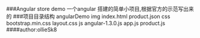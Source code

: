 ###Angular store demo
一个angular 搭建的简单小项目,根据官方的示范写出来的
###项目目录结构
angularDemo
     img
          index.html
          product.json
     css
          bootstrap.min.css
          layout.css
     js
          angular-1.3.0.js
          app.js
          product.js
####author:ollieSk8